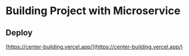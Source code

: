 # Building Project with Microservice #

## Deploy ##

[https://center-building.vercel.app/](https://center-building.vercel.app/)
